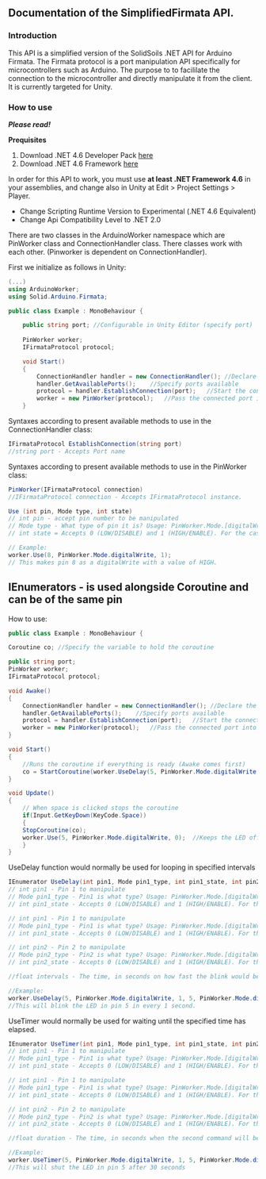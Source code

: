 ## Documentation of the SimplifiedFirmata API.

### Introduction
This API is a simplified version of the SolidSoils .NET API for Arduino Firmata. The Firmata protocol is a port manipulation API specifically for microcontrollers such as Arduino.
The purpose to to facililate the connection to the microcontroller and directly manipulate it from the client. It is currently targeted for Unity.

### How to use


***Please read!***

**Prequisites**

1. Download .NET 4.6 Developer Pack [here](https://www.microsoft.com/en-us/download/details.aspx?id=48136)
2. Download .NET 4.6 Framework [here](https://www.microsoft.com/en-us/download/details.aspx?id=48137)

In order for this API to work, you must use **at least .NET Framework 4.6** in your assemblies, and change also in Unity at Edit > Project Settings > Player. 

- Change Scripting Runtime Version to Experimental (.NET 4.6 Equivalent)
- Change Api Compatibility Level to .NET 2.0


There are two classes in the ArduinoWorker namespace which are PinWorker class and ConnectionHandler class. There classes work with each other. (Pinworker is dependent on ConnectionHandler).

First we initialize as follows in Unity:

```C#
(...)
using ArduinoWorker;
using Solid.Arduino.Firmata;

public class Example : MonoBehaviour {

    public string port; //Configurable in Unity Editor (specify port)
    
    PinWorker worker; 
    IFirmataProtocol protocol;

    void Start()
    {
        ConnectionHandler handler = new ConnectionHandler(); //Declare the ConnectionHandler class
        handler.GetAvailablePorts();    //Specify ports available
        protocol = handler.EstablishConnection(port);   //Start the connection based on the port with fixed baud rate of 9600
        worker = new PinWorker(protocol);   //Pass the connected port into PinWorker class
    }
```

Syntaxes according to present available methods to use in the ConnectionHandler class:

```C#
IFirmataProtocol EstablishConnection(string port) 
//string port - Accepts Port name
```

Syntaxes according to present available methods to use in the PinWorker class:

```C#
PinWorker(IFirmataProtocol connection)
//IFirmataProtocol connection - Accepts IFirmataProtocol instance.

Use (int pin, Mode type, int state) 
// int pin - accept pin number to be manipulated
// Mode type - What type of pin it is? Usage: PinWorker.Mode.[digitalWrite, digitalRead, analogWrite, analogRead]
// int state = Accepts 0 (LOW/DISABLE) and 1 (HIGH/ENABLE). For the case of analogWrite, any values can be sent from 0 - 1023.

// Example:
worker.Use(8, PinWorker.Mode.digitalWrite, 1);
// This makes pin 8 as a digitalWrite with a value of HIGH.
```

## IEnumerators - is used alongside Coroutine and can be of the same pin


How to use:

```C#
public class Example : MonoBehaviour {

Coroutine co; //Specify the variable to hold the coroutine

public string port;
PinWorker worker;
IFirmataProtocol protocol;

void Awake()
{
	ConnectionHandler handler = new ConnectionHandler(); //Declare the ConnectionHandler class
	handler.GetAvailablePorts();    //Specify ports available
	protocol = handler.EstablishConnection(port);   //Start the connection based on the port with fixed baud rate of 9600
	worker = new PinWorker(protocol);   //Pass the connected port into PinWorker class
}

void Start() 
{
	//Runs the coroutine if everything is ready (Awake comes first)
	co = StartCoroutine(worker.UseDelay(5, PinWorker.Mode.digitalWrite, 1, 5, PinWorker.Mode.digitalWrite, 0, 1.0f));
}

void Update()
{
	// When space is clicked stops the coroutine
	if(Input.GetKeyDown(KeyCode.Space)) 
	{
	StopCoroutine(co);
	worker.Use(5, PinWorker.Mode.digitalWrite, 0);	//Keeps the LED off
	}
}
```

UseDelay function would normally be used for looping in specified intervals


```C#
IEnumerator UseDelay(int pin1, Mode pin1_type, int pin1_state, int pin2, Mode pin2_type, int pin2_state, float intervals)
// int pin1 - Pin 1 to manipulate
// Mode pin1_type - Pin1 is what type? Usage: PinWorker.Mode.[digitalWrite, digitalRead, analogWrite, analogRead]
// int pin1_state - Accepts 0 (LOW/DISABLE) and 1 (HIGH/ENABLE). For the case of analogWrite, any values can be sent from 0 - 1023.

// int pin1 - Pin 1 to manipulate
// Mode pin1_type - Pin1 is what type? Usage: PinWorker.Mode.[digitalWrite, digitalRead, analogWrite, analogRead]
// int pin1_state - Accepts 0 (LOW/DISABLE) and 1 (HIGH/ENABLE). For the case of analogWrite, any values can be sent from 0 - 1023.

// int pin2 - Pin 2 to manipulate
// Mode pin2_type - Pin2 is what type? Usage: PinWorker.Mode.[digitalWrite, digitalRead, analogWrite, analogRead]
// int pin2_state - Accepts 0 (LOW/DISABLE) and 1 (HIGH/ENABLE). For the case of analogWrite, any values can be sent from 0 - 1023.

//float intervals - The time, in seconds on how fast the blink would be.

//Example:
worker.UseDelay(5, PinWorker.Mode.digitalWrite, 1, 5, PinWorker.Mode.digitalWrite, 0, 1.0f);
//This will blink the LED in pin 5 in every 1 second.
```

UseTimer would normally be used for waiting until the specified time has elapsed.


```C#
IEnumerator UseTimer(int pin1, Mode pin1_type, int pin1_state, int pin2, Mode pin2_type, int pin2_state, float duration)
// int pin1 - Pin 1 to manipulate
// Mode pin1_type - Pin1 is what type? Usage: PinWorker.Mode.[digitalWrite, digitalRead, analogWrite, analogRead]
// int pin1_state - Accepts 0 (LOW/DISABLE) and 1 (HIGH/ENABLE). For the case of analogWrite, any values can be sent from 0 - 1023.

// int pin1 - Pin 1 to manipulate
// Mode pin1_type - Pin1 is what type? Usage: PinWorker.Mode.[digitalWrite, digitalRead, analogWrite, analogRead]
// int pin1_state - Accepts 0 (LOW/DISABLE) and 1 (HIGH/ENABLE). For the case of analogWrite, any values can be sent from 0 - 1023.

// int pin2 - Pin 2 to manipulate
// Mode pin2_type - Pin2 is what type? Usage: PinWorker.Mode.[digitalWrite, digitalRead, analogWrite, analogRead]
// int pin2_state - Accepts 0 (LOW/DISABLE) and 1 (HIGH/ENABLE). For the case of analogWrite, any values can be sent from 0 - 1023.

//float duration - The time, in seconds when the second command will be executed.

//Example:
worker.UseTimer(5, PinWorker.Mode.digitalWrite, 1, 5, PinWorker.Mode.digitalWrite, 0, 30.0f);
//This will shut the LED in pin 5 after 30 seconds 
```

